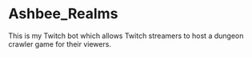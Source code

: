 # Ashbee_Realms
This is my Twitch bot which allows Twitch streamers to host a dungeon crawler game for their viewers.
